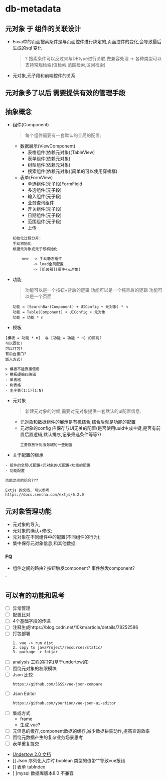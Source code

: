 # db-metadata

## 元对象 于 组件的关联设计

- Eova中的页面搜索条件是与页面控件进行绑定的,页面控件的变化,会导致最后生成的sql 变化 
    > ? 搜索条件可以反过来与DBtype进行关联,做兼容处理 -> 各种类型可以支持常规检索(值检索,范围检索,区间检索)
- 元对象,元子段和前端控件的关系
    > 
    
## 元对象多了以后 需要提供有效的管理手段

## 抽象概念

- 组件(Component)
    > 每个组件需要有一套默认的全局的配置;
    - 数据展示(ViewComponent)
        - 表格组件(依赖元对象)(TableView)
        - 表单组件(依赖元对象)
        - 树型组件(依赖元对象)
        - 搜索组件(依赖元对象)(简单的可以使用穿梭框)
    - 表单(FormView)
        - 单选组件(元子段)FormField
        - 多选组件(元子段)
        - 输入组件(元子段)
        - 业务查询组件
        - 开关组件(元子段)
        - 日期组件(元子段)
        - 范围组件(元子段)
        - 上传
    
    ```
    初始化过程分开:
    手动初始化
    根据元对象或元子段初始化
    
        new  -> 手动静态组件
             -> load全局配置
             -> [组装器](组件+元对象)
    ```
    
- 功能
    > 功能可以是一个按钮+背后的逻辑
    > 功能可以是一个纯背后的逻辑
    > 功能可以是一个页面
    ```
    功能 = (SearchBar(Component) + UIConfig + 元对象) * n
    功能 = Table(Component) + UIConfig + 元对象
    功能 = 功能 * n
    ```
- 模板
```
[模板 = 功能 * n]  与 [功能 = 功能 * n] 的区别?
可以固化?
可以打包?
有后台接口?
嵌入方式?
```
    > 模板不能直接使用
    > 模板硬编码编辑
    - 单表格
    - 树表格
    - 主子表(1:1)(1:N)
- 元对象
    > 新建元对象的时候,需要对元对象提供一套默认的ui配置信息;
    - 元对象和数据组件的展示是有机结合,结合后就是功能的配置
    - 元对象的config 应保存与UI无关的配置(是否使用uuid生成主键,是否有前置后置逻辑,默认排序,记录筛选条件等等?)
        ```
        主要存放针对服务端的一些配置
        ```
- 关于配置的继承
```
- 组件的全局UI配置<元对象的UI配置<功能的配置
- 功能配置

功能之间的组合???
```

```
Extjs 的文档, 可以参考
https://docs.sencha.com/extjs/6.2.0
```


## 元对象管理功能

- 元对象的导入;
- 元对象的确认+修改;
- 元对象在不同组件中的配置(不同组件的行为);
- 集中保存元对象信息,和其他数据;

###  FQ

- 组件之间的路由? 按钮触发component? 事件触发component?


`
## 可以有的功能和思考

- [ ] 异常管理
- [ ] 配置比对
- [ ] 4个基础字段的传递
- [ ] 注释生成https://blog.csdn.net/10km/article/details/78252586
- [ ] 打包部署
    ```
    1. vue -> run dist
    2. copy to javaProject/resources/static/
    3. package -> fatjar
    ```
- [ ] analysis 工程的打包(基于undertow的)
- [ ] 围绕元对象的权限模块
- [ ] Json 比较
    ```
    https://github.com/5SSS/vue-json-compare
    ```
- [ ] Json Editor
    ```
    https://github.com/yourtion/vue-json-ui-editor
    ```
- [ ] 集成方式 
    - frame
    - 生成.vue?
- [ ] 元信息的缓存,component数据的缓存,减少数据拼装动作,提高查询效率 
- [ ] 围绕元数据产生的复杂业务场景思考
- [ ] 表单重复提交
- [Undertow 2.0 文档](http://undertow.io/undertow-docs/undertow-docs-2.0.0/index.html#bootstrapping-undertow)
- [] Json 序列化入库时 boolean 类型的值带""导致vue报错
- [] 表单 tabIndex
- [ ]mysql 数据库版本8.0 不兼容